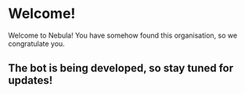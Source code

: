 # Welcome!

Welcome to Nebula! You have somehow found this organisation, so we congratulate you. 

## The bot is being developed, so stay tuned for updates!
